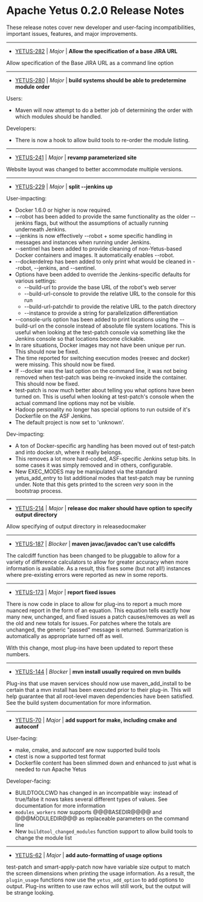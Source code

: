 
<!---
# Licensed to the Apache Software Foundation (ASF) under one
# or more contributor license agreements.  See the NOTICE file
# distributed with this work for additional information
# regarding copyright ownership.  The ASF licenses this file
# to you under the Apache License, Version 2.0 (the
# "License"); you may not use this file except in compliance
# with the License.  You may obtain a copy of the License at
#
#     http://www.apache.org/licenses/LICENSE-2.0
#
# Unless required by applicable law or agreed to in writing, software
# distributed under the License is distributed on an "AS IS" BASIS,
# WITHOUT WARRANTIES OR CONDITIONS OF ANY KIND, either express or implied.
# See the License for the specific language governing permissions and
# limitations under the License.
-->
# Apache Yetus  0.2.0 Release Notes

These release notes cover new developer and user-facing incompatibilities, important issues, features, and major improvements.


---

* [YETUS-282](https://issues.apache.org/jira/browse/YETUS-282) | *Major* | **Allow the specification of a base JIRA URL**

Allow specification of the Base JIRA URL as a command line option


---

* [YETUS-280](https://issues.apache.org/jira/browse/YETUS-280) | *Major* | **build systems should be able to predetermine module order**

<!-- markdown -->
Users:
* Maven will now attempt to do a better job of determining the order with which modules should be handled.

Developers:
* There is now a hook to allow build tools to re-order the module listing.


---

* [YETUS-241](https://issues.apache.org/jira/browse/YETUS-241) | *Major* | **revamp parameterized site**

Website layout was changed to better accommodate multiple versions.


---

* [YETUS-229](https://issues.apache.org/jira/browse/YETUS-229) | *Major* | **split --jenkins up**

<!-- markdown -->
User-impacting:
* Docker 1.6.0 or higher is now required.
* --robot has been added to provide the same functionality as the older --jenkins flags, but without the assumptions of actually running underneath Jenkins.
* --jenkins is now effectively --robot + some specific handling in messages and instances when running under Jenkins.
* --sentinel has been added to provide cleaning of non-Yetus-based Docker containers and images.  It automatically enables --robot.
* --dockerdelrep has been added to only print what would be cleaned in --robot, --jenkins, and --sentinel.
* Options have been added to override the Jenkins-specific defaults for various settings:  
  * --build-url to provide the base URL of the robot's web server
  * --build-url-console to provide the relative URL to the console for this run
  * --build-url-patchdir to provide the relative URL to the patch directory
  * --instance to provide a string for parallelization differentiation
* --console-urls option has been added to print locations using the --build-url on the console instead of absolute file system locations.  This is useful when looking at the test-patch console via something like the Jenkins console so that locations become clickable.
* In rare situations, Docker images may not have been unique per run.  This should now be fixed.
* The time reported for switching execution modes (reexec and docker) were missing.  This should now be fixed.
* If --docker was the last option on the command line, it was not being removed when test-patch was being re-invoked inside the container.  This should now be fixed.
* test-patch is now much better about telling you what options have been turned on.  This is useful when looking at test-patch's console when the actual command line options may not be visible.
* Hadoop personality no longer has special options to run outside of it's Dockerfile on the ASF Jenkins.
* The default project is now set to 'unknown'.

Dev-impacting:
* A ton of Docker-specific arg handling has been moved out of test-patch and into docker.sh, where it really belongs.
* This removes a lot more hard-coded, ASF-specific Jenkins setup bits.  In some cases it was simply removed and in others, configurable.
*  New EXEC_MODES may be manipulated via the standard yetus_add_entry to list additional modes that test-patch may be running under.  Note that this gets printed to the screen *very* soon in the bootstrap process.


---

* [YETUS-214](https://issues.apache.org/jira/browse/YETUS-214) | *Major* | **release doc maker should have option to specify output directory**

Allow specifying of output directory in releasedocmaker


---

* [YETUS-187](https://issues.apache.org/jira/browse/YETUS-187) | *Blocker* | **maven javac/javadoc can't use calcdiffs**

The calcdiff function has been changed to be pluggable to allow for a variety of difference calculators to allow for greater accuracy when more information is available.  As a result, this fixes some (but not all!) instances where pre-existing errors were reported as new in some reports.


---

* [YETUS-173](https://issues.apache.org/jira/browse/YETUS-173) | *Major* | **report fixed issues**

There is now code in place to allow for plug-ins to report a much more nuanced report in the form of an equation.  This equation tells exactly how many new, unchanged, and fixed issues a patch causes/removes as well as the old and new totals for issues.  For patches where the totals are unchanged, the generic "passed" message is returned. Summarization is automatically as appropriate turned off as well. 

With this change, most plug-ins have been updated to report these numbers.


---

* [YETUS-144](https://issues.apache.org/jira/browse/YETUS-144) | *Blocker* | **mvn install usually required on mvn builds**

Plug-ins that use maven services should now use maven\_add\_install to be certain that a mvn install has been executed prior to their plug-in.  This will help guarantee that all root-level maven dependencies have been satisfied.  See the build system documentation for more information.


---

* [YETUS-70](https://issues.apache.org/jira/browse/YETUS-70) | *Major* | **add support for make, including cmake and autoconf**

<!-- markdown -->
User-facing:

* make, cmake, and autoconf are now supported build tools
* ctest is now a supported test format
* Dockerfile content has been slimmed down and enhanced to just what is needed to run Apache Yetus

Developer-facing:

* BUILDTOOLCWD has changed in an incompatible way: instead of true/false it nows takes several different types of values.  See documentation for more information
* `modules_workers` now supports @@@BASEDIR@@@@ and @@@MODULEDIR@@@ as replaceable parameters on the command line
* New `buildtool_changed_modules` function support to allow build tools to change the module list


---

* [YETUS-62](https://issues.apache.org/jira/browse/YETUS-62) | *Major* | **add auto-formatting of usage options**

<!-- markdown -->
test-patch and smart-apply-patch now have variable size output to match the screen dimensions when printing the usage information.  As a result, the `plugin_usage` functions now use the `yetus_add_option` to add options to output. Plug-ins written to use raw echos will still work, but the output will be strange looking.



